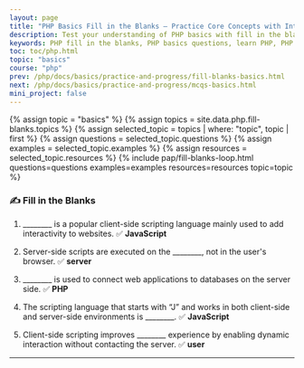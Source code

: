 ```yaml
---
layout: page
title: "PHP Basics Fill in the Blanks – Practice Core Concepts with Interactive Questions"
description: Test your understanding of PHP basics with fill in the blanks questions. Perfect for beginners, students, and interview preparation. Strengthen your PHP knowledge now!
keywords: PHP fill in the blanks, PHP basics questions, learn PHP, PHP for beginners, PHP interactive quiz, PHP practice test, core PHP concepts, PHP blanks quiz, PHP student exercises, PHP revision questions, PHP MCQs and blanks, PHP knowledge test
toc: toc/php.html
topic: "basics"
course: "php"
prev: /php/docs/basics/practice-and-progress/fill-blanks-basics.html
next: /php/docs/basics/practice-and-progress/mcqs-basics.html
mini_project: false
---
```


{% assign topic = "basics" %}
{% assign topics = site.data.php.fill-blanks.topics %}
{% assign selected_topic = topics | where: "topic", topic | first %}
{% assign questions = selected_topic.questions %}
{% assign examples = selected_topic.examples %}
{% assign resources = selected_topic.resources %}
{% include pap/fill-blanks-loop.html questions=questions examples=examples resources=resources topic=topic %}


### ✍️ **Fill in the Blanks**

1. \_\_\_\_\_\_\_\_ is a popular client-side scripting language mainly used to add interactivity to websites.
   ✅ **JavaScript**

2. Server-side scripts are executed on the \_\_\_\_\_\_\_\_, not in the user's browser.
   ✅ **server**

3. \_\_\_\_\_\_\_\_ is used to connect web applications to databases on the server side.
   ✅ **PHP** 

4. The scripting language that starts with “J” and works in both client-side and server-side environments is \_\_\_\_\_\_\_\_.
   ✅ **JavaScript**

5. Client-side scripting improves \_\_\_\_\_\_\_\_ experience by enabling dynamic interaction without contacting the server.
   ✅ **user**

---


